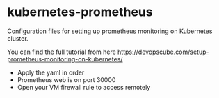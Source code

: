# kubernetes-prometheus
Configuration files for setting up prometheus monitoring on Kubernetes cluster.

You can find the full tutorial from here https://devopscube.com/setup-prometheus-monitoring-on-kubernetes/

- Apply the yaml in order
- Prometheus web is on port 30000
- Open your VM firewall rule to access remotely



